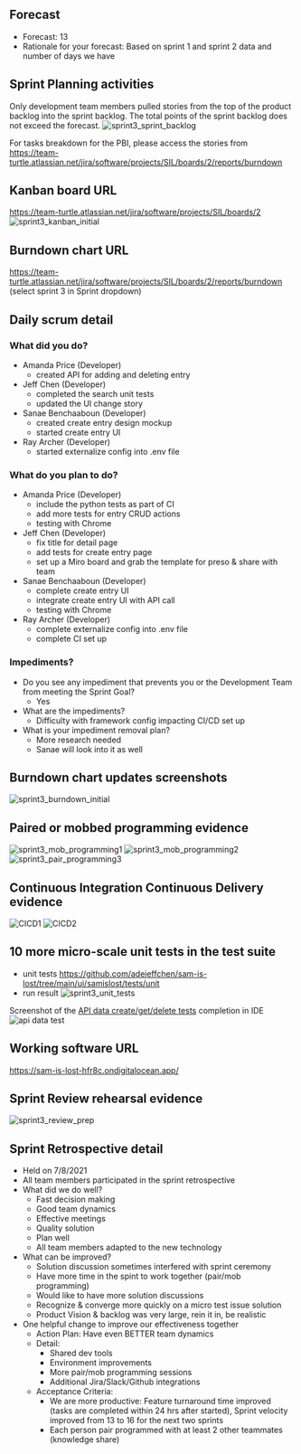 ## Forecast 
  * Forecast: 13
  * Rationale for your forecast: Based on sprint 1 and sprint 2 data and number of days we have
## Sprint Planning activities
Only development team members pulled stories from the top of the product backlog into the sprint backlog.
The total points of the sprint backlog does not exceed the forecast.
![sprint3_sprint_backlog](/project-part-2/sprint3_sprint_backlog.png)

For tasks breakdown for the PBI, please access the stories from https://team-turtle.atlassian.net/jira/software/projects/SIL/boards/2/reports/burndown

## Kanban board URL
https://team-turtle.atlassian.net/jira/software/projects/SIL/boards/2
![sprint3_kanban_initial](/project-part-2/sprint3_kanban_initial.png)

## Burndown chart URL
https://team-turtle.atlassian.net/jira/software/projects/SIL/boards/2/reports/burndown (select sprint 3 in Sprint dropdown)

## Daily scrum detail
### What did you do?
* Amanda Price (Developer)
  * created API for adding and deleting entry 
* Jeff Chen (Developer)
  * completed the search unit tests
  * updated the UI change story 
* Sanae Benchaaboun (Developer)
  * created create entry design mockup
  * started create entry UI 
* Ray Archer (Developer)
  * started externalize config into .env file
### What do you plan to do?
* Amanda Price (Developer)
  * include the python tests as part of CI 
  * add more tests for entry CRUD actions 
  * testing with Chrome
* Jeff Chen (Developer)
  * fix title for detail page 
  * add tests for create entry page 
  * set up a Miro board and grab the template for preso & share with team 
* Sanae Benchaaboun (Developer)
  * complete create entry UI 
  * integrate create entry UI with API call
  * testing with Chrome 
* Ray Archer (Developer)
  * complete externalize config into .env file
  * complete CI set up
### Impediments?
* Do you see any impediment that prevents you or the Development Team from meeting the Sprint Goal? 
  * Yes
* What are the impediments?
  * Difficulty with framework config impacting CI/CD set up
* What is your impediment removal plan? 
  * More research needed 
  * Sanae will look into it as well 
## Burndown chart updates screenshots 
![sprint3_burndown_initial](/project-part-2/sprint3_burndown_initial.png)

## Paired or mobbed programming evidence 
![sprint3_mob_programming1](/project-part-2/sprint3_mod_programming1.png)
![sprint3_mob_programming2](/project-part-2/sprint3_mod_programming2.png)
![sprint3_pair_programming3](/project-part-2/pair_0707.png)

## Continuous Integration Continuous Delivery evidence 
![CICD1](/project-part-2/CICD1.jpg)
![CICD2](/project-part-2/CICD2.jpg)

## 10 more micro-scale unit tests in the test suite 
* unit tests https://github.com/adejeffchen/sam-is-lost/tree/main/ui/samislost/tests/unit
* run result
![sprint3_unit_tests](/project-part-2/sprint3_unit_tests.png)

Screenshot of the [API data create/get/delete tests](https://github.com/adejeffchen/sam-is-lost/blob/8827e3e4944eedcec7587dbaabdc3f594c21aa3c/api/test_json.py) completion in IDE
![api data test](/project-part-2/api_test.png)

## Working software URL
https://sam-is-lost-hfr8c.ondigitalocean.app/

## Sprint Review rehearsal evidence  
![sprint3_review_prep](/project-part-2/sprint3_review_prep.png)

## Sprint Retrospective detail 
* Held on 7/8/2021 
* All team members participated in the sprint retrospective
* What did we do well?
  * Fast decision making
  * Good team dynamics
  * Effective meetings
  * Quality solution
  * Plan well
  * All team members adapted to the new technology
* What can be improved?
  * Solution discussion sometimes interfered with sprint ceremony
  * Have more time in the spint to work together (pair/mob programming)
  * Would like to have more solution discussions
  * Recognize & converge more quickly on a micro test issue solution
  * Product Vision & backlog was very large, rein it in, be realistic
* One helpful change to improve our effectiveness together 
  * Action Plan: Have even BETTER team dynamics
  * Detail:
    * Shared dev tools
    * Environment improvements
    * More pair/mob programming sessions
    * Additional Jira/Slack/Github integrations
  * Acceptance Criteria:
    * We are more productive: Feature turnaround time improved (tasks are completed within 24 hrs after started), Sprint velocity improved from 13 to 16 for the next two sprints
    * Each person pair programmed with at least 2 other teammates (knowledge share)
